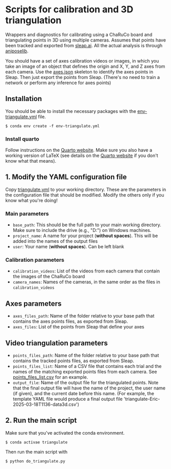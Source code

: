 # Scripts for calibration and 3D triangulation

Wrappers and diagnostics for calibrating using a ChaRuCo board and triangulating points in 3D using multiple cameras. Assumes that points have been tracked and exported from [sleap.ai](https://sleap.ai/).
All the actual analysis is through [aniposelib](https://github.com/lambdaloop/aniposelib).

You should have a set of axes calibration videos or images, in which you take an image of an object that defines the origin and X, Y, and Z axes from each camera. Use the [axes.json](./axes.json) skeleton to identify the axes points in Sleap. Then just export the points from Sleap. (There's no need to train a network or perform any inference for axes points)

## Installation

You should be able to install the necessary packages with the [env-triangulate.yml](./env-triangulate.yml) file.

``
$ conda env create -f env-triangulate.yml
``

### Install quarto

Follow instructions on the [Quarto website](https://quarto.org/docs/get-started/). Make sure you also have a working version of LaTeX (see details on the [Quarto website](https://quarto.org/docs/output-formats/pdf-basics.html#prerequisites) if you don't know what that means).

## 1. Modify the YAML configuration file

Copy [triangulate.yml](./triangulate.yml) to your working directory. These are the parameters in the configuration file that should be modified. Modify the others only if you know what you're doing!

### Main parameters
* `base_path`: This should be the full path to your main working directory. Make sure to include the drive (e.g., "D:") on Windows machines.
* `project_name`: A name for your project (**without spaces**). This will be added into the names of the output files
* `user`: Your name (**without spaces**). Can be left blank

### Calibration parameters
* `calibration_videos`: List of the videos from each camera that contain the images of the ChaRuCo board
* `camera_names`: Names of the cameras, in the same order as the files in `calibration_videos`

## Axes parameters
* `axes_files_path`: Name of the folder relative to your base path that contains the axes points files, as exported from Sleap.
* `axes_files`: List of the points from Sleap that define your axes

## Video triangulation parameters
* `points_files_path`: Name of the folder relative to your base path that contains the tracked points files, as exported from Sleap.
* `points_files_list`: Name of a CSV file that contains each trial and the names of the matching exported points files from each camera. See [points_files_list.csv](./points_files_list.csv) for an example.
* `output_file`: Name of the output file for the triangulated points. Note that the final output file will have the name of the project, the user name (if given), and the current date before this name. (For example, the template YAML file would produce a final output file 'triangulate-Eric-2025-03-18T1136-data3d.csv')

## 2. Run the main script

Make sure that you've activated the conda environment.

``
$ conda activae triangulate
``

Then run the main script with

``
$ python do_triangulate.py
``

